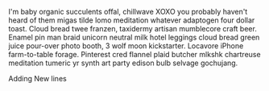 I'm baby organic succulents offal, chillwave XOXO you probably haven't heard of them migas tilde lomo meditation whatever adaptogen four dollar toast. Cloud bread twee franzen, taxidermy artisan mumblecore craft beer. Enamel pin man braid unicorn neutral milk hotel leggings cloud bread green juice pour-over photo booth, 3 wolf moon kickstarter. Locavore iPhone farm-to-table forage. Pinterest cred flannel plaid butcher mlkshk chartreuse meditation tumeric yr synth art party edison bulb selvage gochujang.

Adding New lines
